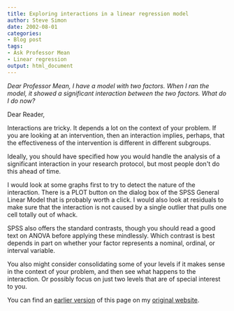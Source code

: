 ```yaml
---
title: Exploring interactions in a linear regression model
author: Steve Simon
date: 2002-08-01
categories:
- Blog post
tags:
- Ask Professor Mean
- Linear regression
output: html_document
---
```


*Dear Professor Mean, I have a model with two factors. When I ran the model, it showed a significant interaction between the two factors. What do I do now?*

<!---More--->

Dear Reader,

Interactions are tricky. It depends a lot on the context of your problem. If you are looking at an intervention, then an interaction implies, perhaps, that the effectiveness of the intervention is different in different subgroups.

Ideally, you should have specified how you would handle the analysis of a significant interaction in your research protocol, but most people don't do this ahead of time.

I would look at some graphs first to try to detect the nature of the interaction. There is a PLOT button on the dialog box of the SPSS General Linear Model that is probably worth a click. I would also look at residuals to make sure that the interaction is not caused by a single outlier that pulls one cell totally out of whack.

SPSS also offers the standard contrasts, though you should read a good text on ANOVA before applying these mindlessly. Which contrast is best depends in part on whether your factor represents a nominal, ordinal, or interval variable.

You also might consider consolidating some of your levels if it makes sense in the context of your problem, and then see what happens to the interaction. Or possibly focus on just two levels that are of special interest to you.

You can find an [earlier version][sim1] of this page on my [original website][sim2].

[sim1]: http://www.pmean.com/02/lin_int.html
[sim2]: http://www.pmean.com/original_site.html
